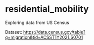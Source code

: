 # residential_mobility

Exploring data from US Census 

Dataset: https://data.census.gov/table?q=migration&tid=ACSST1Y2021.S0701
